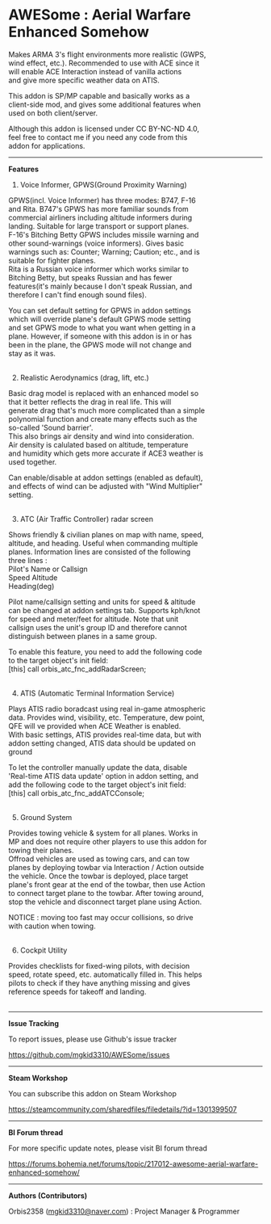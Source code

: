 # AWESome : Aerial Warfare Enhanced Somehow  

Makes ARMA 3's flight environments more realistic (GWPS,  
wind effect, etc.). Recommended to use with ACE since it  
will enable ACE Interaction instead of vanilla actions  
and give more specific weather data on ATIS.  

This addon is SP/MP capable and basically works as a  
client-side mod, and gives some additional features when  
used on both client/server.  

Although this addon is licensed under CC BY-NC-ND 4.0,  
feel free to contact me if you need any code from this  
addon for applications.  

----------------

**Features**  

1. Voice Informer, GPWS(Ground Proximity Warning)  

GPWS(incl. Voice Informer) has three modes: B747, F-16  
and Rita. B747's GPWS has more familiar sounds from  
commercial airliners including altitude informers during  
landing. Suitable for large transport or support planes.  
F-16's Bitching Betty GPWS includes missile warning and  
other sound-warnings (voice informers). Gives basic  
warnings such as: Counter; Warning; Caution; etc., and is  
suitable for fighter planes.  
Rita is a Russian voice informer which works similar to  
Bitching Betty, but speaks Russian and has fewer  
features(it's mainly because I don't speak Russian, and  
therefore I can't find enough sound files).  

You can set default setting for GPWS in addon settings  
which will override plane's default GPWS mode setting  
and set GPWS mode to what you want when getting in a  
plane. However, if someone with this addon is in or has  
been in the plane, the GPWS mode will not change and  
stay as it was.  
&nbsp;

2. Realistic Aerodynamics (drag, lift, etc.)  

Basic drag model is replaced with an enhanced model so  
that it better reflects the drag in real life. This will  
generate drag that's much more complicated than a simple  
polynomial function and create many effects such as the  
so-called 'Sound barrier'.  
This also brings air density and wind into consideration.  
Air density is calulated based on altitude, temperature  
and humidity which gets more accurate if ACE3 weather is  
used together.  

Can enable/disable at addon settings (enabled as default),  
and effects of wind can be adjusted with "Wind Multiplier"  
setting.  
&nbsp;

3. ATC (Air Traffic Controller) radar screen  

Shows friendly & civilian planes on map with name, speed,  
altitude, and heading. Useful when commanding multiple  
planes. Information lines are consisted of the following  
three lines :  
Pilot's Name or Callsign  
Speed Altitude  
Heading(deg)  

Pilot name/callsign setting and units for speed & altitude  
can be changed at addon settings tab. Supports kph/knot  
for speed and meter/feet for altitude. Note that unit  
callsign uses the unit's group ID and therefore cannot  
distinguish between planes in a same group.  

To enable this feature, you need to add the following code  
to the target object's init field:  
[this] call orbis_atc_fnc_addRadarScreen;  
&nbsp;

4. ATIS (Automatic Terminal Information Service)  

Plays ATIS radio boradcast using real in-game atmospheric  
data. Provides wind, visibility, etc. Temperature, dew point,  
QFE will ve provided when ACE Weather is enabled.  
With basic settings, ATIS provides real-time data, but with  
addon setting changed, ATIS data should be updated on  
ground  

To let the controller manually update the data, disable  
'Real-time ATIS data update' option in addon setting, and  
add the following code to the target object's init field:  
[this] call orbis_atc_fnc_addATCConsole;  
&nbsp;

5. Ground System  

Provides towing vehicle & system for all planes. Works in  
MP and does not require other players to use this addon for  
towing their planes.  
Offroad vehicles are used as towing cars, and can tow  
planes by deploying towbar via Interaction / Action outside  
the vehicle. Once the towbar is deployed, place target  
plane's front gear at the end of the towbar, then use Action  
to connect target plane to the towbar. After towing around,  
stop the vehicle and disconnect target plane using Action.  

NOTICE : moving too fast may occur collisions, so drive  
with caution when towing.  
&nbsp;

6. Cockpit Utility  

Provides checklists for fixed-wing pilots, with decision  
speed, rotate speed, etc. automatically filled in. This helps  
pilots to check if they have anything missing and gives  
reference speeds for takeoff and landing.  
&nbsp;

----------------

**Issue Tracking**  

To report issues, please use Github's issue tracker  

https://github.com/mgkid3310/AWESome/issues  

----------------

**Steam Workshop**  

You can subscribe this addon on Steam Workshop  

https://steamcommunity.com/sharedfiles/filedetails/?id=1301399507  

----------------

**BI Forum thread**  

For more specific update notes, please visit BI forum thread  

https://forums.bohemia.net/forums/topic/217012-awesome-aerial-warfare-enhanced-somehow/  

----------------

**Authors (Contributors)**  

Orbis2358 (mgkid3310@naver.com) : Project Manager & Programmer  

